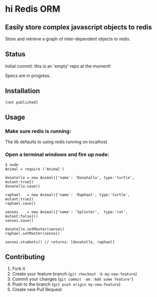 # hi Redis ORM

## Easily store complex javascript objects to redis
Store and retrieve a graph of inter-dependent objects to redis.

## Status
Initial commit: this is an 'empty' repo at the moment!

Specs are in progress.


## Installation

    [not published]

## Usage

### Make sure redis is running:

The lib defaults to using redis running on localhost

### Open a terminal windows and fire up node:
    $ node
    Animal = require ('Animal')

    donatello = new Animal({'name': 'Donatallo', type:'turtle', mutant:true})
    donatello.save()

    raphael   = new Animal({'name': 'Raphael', type:'turtle', mutant:true})
    raphael.save()

    sensei    = new Animal({'name': 'Splinter',  type:'rat', mutant:false}))
    sensei.save()

    donatello.setMaster(sensei)
    raphael.setMaster(sensei)

    sensei.students() // returns: [donatello, raphael]

## Contributing

1. Fork it
2. Create your feature branch (`git checkout -b my-new-feature`)
3. Commit your changes (`git commit -am 'Add some feature'`)
4. Push to the branch (`git push origin my-new-feature`)
5. Create new Pull Request
